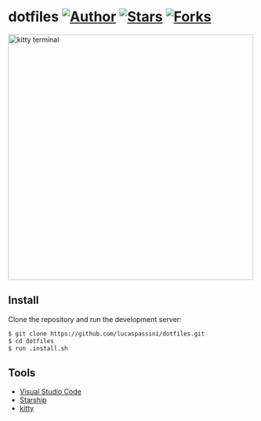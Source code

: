 # dotfiles [![Author](https://img.shields.io/badge/author-lucaspassini-lightgrey)](https://github.com/lucaspassini) [![Stars](https://img.shields.io/github/stars/lucaspassini/react-meals?color=lightgrey)](https://github.com/lucaspassini/react-meals/stargazers) [![Forks](https://img.shields.io/github/forks/lucaspassini/react-meals?color=lightgrey)](https://github.com/lucaspassini/react-meals/network/members)

<img src="https://github.com/lucaspassini/dotfiles/assets/47937044/157cb5e3-f3dc-4e97-87f2-d6c3679e4571" width="500" alt="kitty terminal" />

## Install

Clone the repository and run the development server:

```bash
$ git clone https://github.com/lucaspassini/dotfiles.git
$ cd dotfiles
$ run .install.sh
```

## Tools

- [Visual Studio Code](https://code.visualstudio.com/)
- [Starship](https://starship.rs/)
- [kitty](https://sw.kovidgoyal.net/kitty/)


